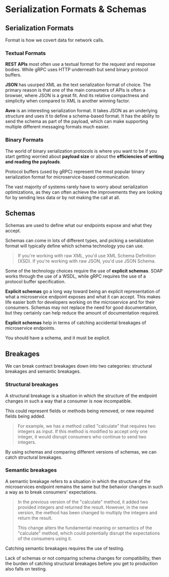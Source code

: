 # Serialization Formats & Schemas

## Serialization Formats

Format is how we covert data for network calls.

### Textual Formats

**REST APIs** most often use a textual format for the request and response bodies. While gRPC uses HTTP underneath but send binary protocol buffers.

**JSON** has usurped XML as the text serialization format of choice. The primary reason is that one of the main consumers of APIs is often a browser, where JSON is a great fit. And its relative compactness and simplicity when compared to XML is another winning factor.

**Avro** is an interesting serialization format. It takes JSON as an underlying structure and uses it to define a schema-based format. It has the ability to send the schema as part of the payload, which can make supporting multiple different messaging formats much easier.


### Binary Formats

The world of binary serialization protocols is where you want to be if you start getting worried about **payload size** or about the **efficiencies of writing and reading the payloads**.

Protocol buffers (used by gRPC) represent the most popular binary serialization format for microservice-based communication.

The vast majority of systems rarely have to worry about serialization optimizations, as they can often achieve the improvements they are looking for by sending less data or by not making the call at all.


## Schemas

Schemas are used to define what our endpoints expose and what they accept.

Schemas can come in lots of different types, and picking a serialization format will typically define which schema technology you can use.

> If you're working with raw XML, you'd use XML Schema Definition (XSD). If you're working with raw JSON, you'd use JSON Schema.

Some of the technology choices require the use of **explicit schemas**. SOAP works through the use of a WSDL, while gRPC requires the use of a protocol buffer specification.

**Explicit schemas** go a long way toward being an explicit representation of what a microservice endpoint exposes and what it can accept. This makes life easier both for developers working on the microservice and for their consumers. Schemas may not replace the need for good documentation, but they certainly can help reduce the amount of documentation required.

**Explicit schemas** help in terms of catching accidental breakages of microservice endpoints.

You should have a schema, and it must be explicit.


## Breakages

We can break contract breakages down into two categories: structural breakages and semantic breakages.

### Structural breakages

A structural breakage is a situation in which the structure of the endpoint changes in such a way that a consumer is now incompatible.

This could represent fields or methods being removed, or new required fields being added.

> For example, we has a method called "calculate" that requires two integers as input. If this method is modified to accept only one integer, it would disrupt consumers who continue to send two integers. 

By using schemas and comparing different versions of schemas, we can catch structural breakages.


### Semantic breakages

A semantic breakage refers to a situation in which the structure of the microservices endpoint remains the same but the behavior changes in such a way as to break consumers' expectations.

> In the previous version of the "calculate" method, it added two provided integers and returned the result. However, in the new version, the method has been changed to multiply the integers and return the result.
> 
> This change alters the fundamental meaning or semantics of the "calculate" method, which could potentially disrupt the expectations of the consumers using it.

Catching semantic breakages requires the use of testing.

Lack of schemas or not comparing schema changes for compatibility, then the burden of catching structural breakages before you get to production also falls on testing.